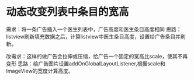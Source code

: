 # 动态改变列表中条目的宽高
需求：将一条广告插入一个医生列表中，广告高度和医生条目高度相同
思路：listview刷新填充数据之后，计算listview中医生条目高度，设置给广告条目并刷新。

改需求：这样的做广告会拉伸或压缩，给广告一个固定的宽高比scale，使其不再变形
思路：给广告图片设置addOnGlobalLayoutListener,根据scale和ImageView的宽度计算高度。
